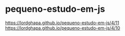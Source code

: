 # pequeno-estudo-em-js

https://lordghapa.github.io/pequeno-estudo-em-js/4/11
https://lordghapa.github.io/pequeno-estudo-em-js/4/10
